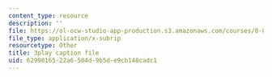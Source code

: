 ```yaml
---
content_type: resource
description: ''
file: https://ol-ocw-studio-app-production.s3.amazonaws.com/courses/8-851-effective-field-theory-spring-2013/6299016522a6504d9b5de9cb148cadc1_AFQnH_upWBY.vtt
file_type: application/x-subrip
resourcetype: Other
title: 3play caption file
uid: 62990165-22a6-504d-9b5d-e9cb148cadc1
---
```


